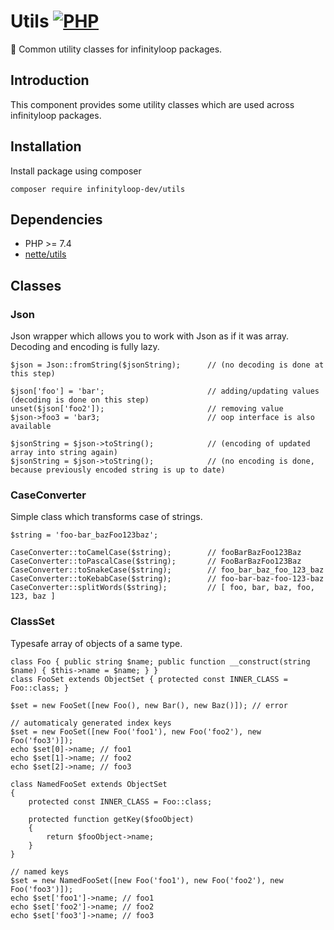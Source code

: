 # Utils [![PHP](https://github.com/graphpql/utils/actions/workflows/php.yml/badge.svg)](https://github.com/graphpql/utils/actions/workflows/php.yml)

:hammer: Common utility classes for infinityloop packages.

## Introduction

This component provides some utility classes which are used across infinityloop packages.

## Installation

Install package using composer

```
composer require infinityloop-dev/utils
```

## Dependencies

- PHP >= 7.4
- [nette/utils](https://github.com/nette/utils)

## Classes

### Json

Json wrapper which allows you to work with Json as if it was array. Decoding and encoding is fully lazy.

```
$json = Json::fromString($jsonString);      // (no decoding is done at this step)

$json['foo'] = 'bar';                       // adding/updating values (decoding is done on this step)
unset($json['foo2']);                       // removing value
$json->foo3 = 'bar3;                        // oop interface is also available

$jsonString = $json->toString();            // (encoding of updated array into string again)
$jsonString = $json->toString();            // (no encoding is done, because previously encoded string is up to date)
```

### CaseConverter

Simple class which transforms case of strings.

```
$string = 'foo-bar_bazFoo123baz';

CaseConverter::toCamelCase($string);        // fooBarBazFoo123Baz
CaseConverter::toPascalCase($string);       // FooBarBazFoo123Baz
CaseConverter::toSnakeCase($string);        // foo_bar_baz_foo_123_baz
CaseConverter::toKebabCase($string);        // foo-bar-baz-foo-123-baz
CaseConverter::splitWords($string);         // [ foo, bar, baz, foo, 123, baz ]
```

### ClassSet

Typesafe array of objects of a same type.

```
class Foo { public string $name; public function __construct(string $name) { $this->name = $name; } }
class FooSet extends ObjectSet { protected const INNER_CLASS = Foo::class; }

$set = new FooSet([new Foo(), new Bar(), new Baz()]); // error

// automaticaly generated index keys
$set = new FooSet([new Foo('foo1'), new Foo('foo2'), new Foo('foo3')]);
echo $set[0]->name; // foo1
echo $set[1]->name; // foo2
echo $set[2]->name; // foo3

class NamedFooSet extends ObjectSet 
{ 
    protected const INNER_CLASS = Foo::class; 

    protected function getKey($fooObject)
    {
        return $fooObject->name;
    }
}

// named keys
$set = new NamedFooSet([new Foo('foo1'), new Foo('foo2'), new Foo('foo3')]);
echo $set['foo1']->name; // foo1
echo $set['foo2']->name; // foo2
echo $set['foo3']->name; // foo3
```
